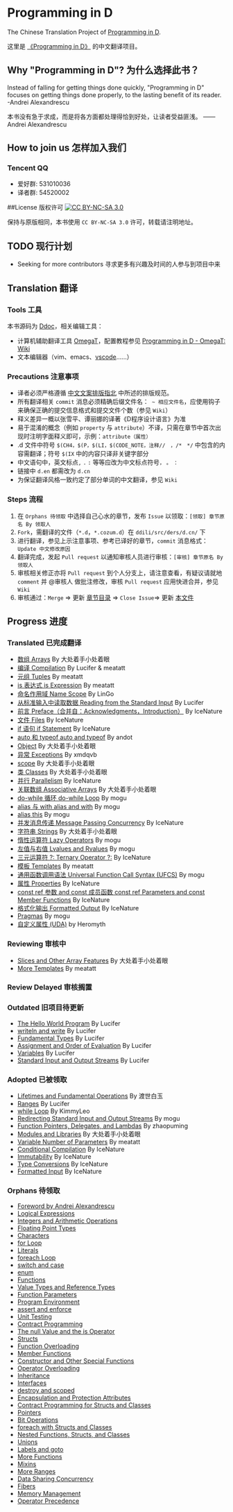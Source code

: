 # Programming in D
The Chinese Translation Project of [Programming in D](http://ddili.org/ders/d.en/index.html).

这里是 [《Programming in D》](http://ddili.org/ders/d.en/index.html) 的中文翻译项目。

## Why "Programming in D"? 为什么选择此书？
Instead of falling for getting things done quickly, "Programming in D" focuses on getting things done properly, to the lasting benefit of its reader. -Andrei Alexandrescu

本书没有急于求成，而是将各方面都处理得恰到好处，让读者受益匪浅。 ——Andrei Alexandrescu

## How to join us 怎样加入我们
### Tencent QQ
 - 爱好群: 531010036
 - 译者群: 54520002

##License 版权许可 [![CC BY-NC-SA 3.0][license-badge]][license-url]

[license-badge]: http://ddili.org/image/cc_88x31.png
[license-url]: http://creativecommons.org/licenses/by-nc-sa/3.0/us/
保持与原版相同，本书使用 `CC BY-NC-SA 3.0` 许可，转载请注明地址。

## TODO 现行计划
- Seeking for more contributors 寻求更多有兴趣及时间的人参与到项目中来

## Translation 翻译
### Tools 工具
本书源码为 [Ddoc](https://dlang.org/spec/ddoc.html)，相关编辑工具：
- 计算机辅助翻译工具 [OmegaT](http://omegat.org/)，配置教程参见 [Programming in D - OmegaT: Wiki](https://github.com/DlangRen/Programming-in-D-OmegaT/wiki)
- 文本编辑器（vim、emacs、[vscode](https://github.com/dlang-vscode/dlang-vscode)……）

### Precautions 注意事项
- 译者必须严格遵循 [中文文案排版指北](https://github.com/sparanoid/chinese-copywriting-guidelines) 中所述的排版规范。
- 所有翻译相关 `commit` 消息必须精确后缀文件名：` ~ 相应文件名`，应使用钩子来确保正确的提交信息格式和提交文件个数（参见 `Wiki`）
- 释义差异一概以张雪平、谭丽娜的译著《D程序设计语言》为准
- 易于混淆的概念（例如 `property` 与 `attribute`）不译，只需在章节中首次出现时注明字面释义即可，示例：`attribute（属性）`
- .d 文件中符号 `$(CH4，$(P，$(LI，$(CODE_NOTE，注释//　，/*　*/` 中包含的内容需翻译；符号 `$(IX` 中的内容只译非关键字部分
- 中文语句中，英文标点`,` `.` `:` 等等应改为中文标点符号`，` `。` `：`
- 链接中 `d.en` 都需改为 `d.cn`
- 为保证翻译风格一致约定了部分单词的中文翻译，参见 `Wiki`

### Steps 流程
 1. 在 `Orphans 待领取` 中选择自己心水的章节，发布 `Issue` 以领取：`[领取] 章节原名 By 领取人`
 2. `Fork`，需翻译的文件（`*.d`，`*.cozum.d`）在 `ddili/src/ders/d.cn/` 下
 3. 进行翻译，参见上示注意事项、参考已译好的章节，`commit` 消息格式：`Update 中文修改原因`
 4. 翻译完成，发起 `Pull request` 以通知审核人员进行审核：`[审核] 章节原名 By 领取人`
 5. 审核相关修正亦将 `Pull request` 到个人分支上，请注意查看，有疑议请就地 `comment` 并 @审核人 做批注修改，审核  `Pull request` 应用快进合并，参见 `Wiki`
 6. 审核通过：`Merge` => 更新 [章节目录](ddili/src/ders/d.cn/index.d) => `Close Issue`=> 更新 [本文件](README.md)

## Progress 进度
### Translated 已完成翻译
- [数组 Arrays](target/arrays.d) By 大处着手小处着眼
- [编译 Compilation](target/compiler.d) By Lucifer & meatatt
- [元组 Tuples](target/tuples.d) By meatatt
- [is 表达式 is Expression](target/is_expr.d) By meatatt
- [命名作用域 Name Scope](target/name_space.d) By LinGo
- [从标准输入中读取数据 Reading from the Standard Input](target/input.d) By Lucifer
- [前言 Preface（合并自：Acknowledgments，Introduction）](target/preface.d) By IceNature
- [文件 Files](target/files.d) By IceNature
- [if 语句 if Statement](target/if.d) By IceNature
- [auto 和 typeof auto and typeof](target/auto_and_typeof.d) By andot
- [Object](target/object.d) By 大处着手小处着眼
- [异常 Exceptions](target/exceptions.d) By xmdqvb
- [scope](target/scope.d) By 大处着手小处着眼
- [类 Classes](target/class.d) By 大处着手小处着眼
- [并行 Parallelism](target/parallelism.d) By IceNature
- [关联数组 Associative Arrays](target/aa.d) By 大处着手小处着眼
- [do-while 循环 do-while Loop](target/do_while.d) By mogu
- [alias 与 with alias and with](target/alias.d) By mogu
- [alias this](target/alias_this.d) By mogu
- [并发消息传递 Message Passing Concurrency](target/concurrency.d) By IceNature
- [字符串 Strings](target/strings.d) By 大处着手小处着眼
- [惰性运算符 Lazy Operators](target/lazy_operators.d) By mogu
- [左值与右值 Lvalues and Rvalues](target/lvalue_rvalue.d) By mogu
- [三元运算符 ?: Ternary Operator ?:](target/ternary.d) By IceNature
- [模板 Templates](target/templates.d) By meatatt
- [通用函数调用语法 Universal Function Call Syntax (UFCS)](target/ufcs.d) By mogu
- [属性 Properties](target/property.d) By IceNature
- [const ref 参数 and const 成员函数 const ref Parameters and const Member Functions](target/const_member_functions.d) By IceNature
- [格式化输出 Formatted Output](target/formatted_output.d) By IceNature
- [Pragmas](target/pragma.d) By mogu
- [自定义属性 (UDA)](target/uda.d) by Heromyth

### Reviewing 审核中
- [Slices and Other Array Features](target/slices.d) By 大处着手小处着眼
- [More Templates](target/templates_more.d) By meatatt

### Review Delayed 审核搁置


### Outdated 旧项目待更新
- [The Hello World Program](target/hello_world.d) By Lucifer
- [writeln and write](target/writeln.d) By Lucifer
- [Fundamental Types](target/types.d) By Lucifer
- [Assignment and Order of Evaluation](target/assignment.d) By Lucifer
- [Variables](target/variables.d) By Lucifer
- [Standard Input and Output Streams](target/io.d) By Lucifer

### Adopted 已被领取
- [Lifetimes and Fundamental Operations](target/lifetimes.d) By 渡世白玉
- [Ranges](target/ranges.d) By Lucifer
- [while Loop](target/while.d) By KimmyLeo
- [Redirecting Standard Input and Output Streams](target/stream_redirect.d) By mogu
- [Function Pointers, Delegates, and Lambdas](target/lambda.d) By zhaopuming
- [Modules and Libraries](target/modules.d) By 大处着手小处着眼
- [Variable Number of Parameters](target/parameter_flexibility.d) By meatatt
- [Conditional Compilation](target/cond_comp.d) By IceNature
- [Immutability](target/const_and_immutable.d) By IceNature
- [Type Conversions](target/cast.d) By IceNature
- [Formatted Input](target/formatted_input.d) By IceNature

### Orphans 待领取
- [Foreword by Andrei Alexandrescu](target/foreword2.d)
- [Logical Expressions](target/logical_expressions.d)
- [Integers and Arithmetic Operations](target/arithmetic.d)
- [Floating Point Types](target/floating_point.d)
- [Characters](target/characters.d)
- [for Loop](target/for.d)
- [Literals](target/literals.d)
- [foreach Loop](target/foreach.d)
- [switch and case](target/switch_case.d)
- [enum](target/enum.d)
- [Functions](target/functions.d)
- [Value Types and Reference Types](target/value_vs_reference.d)
- [Function Parameters](target/function_parameters.d)
- [Program Environment](target/main.d)
- [assert and enforce](target/assert.d)
- [Unit Testing](target/unit_testing.d)
- [Contract Programming](target/contracts.d)
- [The null Value and the is Operator](target/null_is.d)
- [Structs](target/struct.d)
- [Function Overloading](target/function_overloading.d)
- [Member Functions](target/member_functions.d)
- [Constructor and Other Special Functions](target/special_functions.d)
- [Operator Overloading](target/operator_overloading.d)
- [Inheritance](target/inheritance.d)
- [Interfaces](target/interface.d)
- [destroy and scoped](target/destroy.d)
- [Encapsulation and Protection Attributes](target/encapsulation.d)
- [Contract Programming for Structs and Classes](target/invariant.d)
- [Pointers](target/pointers.d)
- [Bit Operations](target/bit_operations.d)
- [foreach with Structs and Classes](target/foreach_opapply.d)
- [Nested Functions, Structs, and Classes](target/nested.d)
- [Unions](target/union.d)
- [Labels and goto](target/goto.d)
- [More Functions](target/functions_more.d)
- [Mixins](target/mixin.d)
- [More Ranges](target/ranges_more.d)
- [Data Sharing Concurrency](target/concurrency_shared.d)
- [Fibers](target/fibers.d)
- [Memory Management](target/memory.d)
- [Operator Precedence](target/operator_precedence.d)
